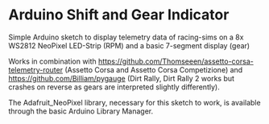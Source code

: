 # Arduino Shift and Gear Indicator
Simple Arduino sketch to display telemetry data of racing-sims on a 8x WS2812 NeoPixel LED-Strip (RPM) and a basic 7-segment display
 (gear)
 
 Works in combination with https://github.com/Thomseeen/assetto-corsa-telemetry-router (Assetto Corsa and Assetto Corsa Competizione) and https://github.com/Billiam/pygauge (Dirt Rally, Dirt Rally 2 works but crashes on reverse as gears are interpreted slightly differently).

The Adafruit_NeoPixel library, necessary for this sketch to work, is available through the basic Arduino Library Manager.
